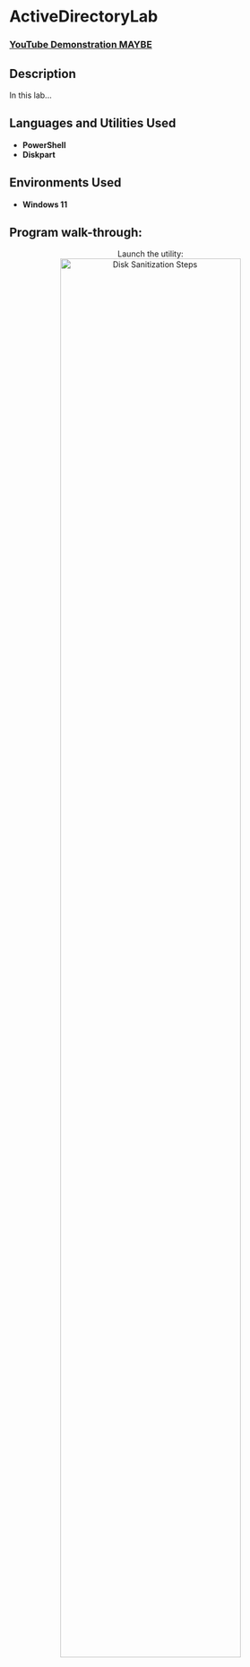 # ActiveDirectoryLab

 ### [YouTube Demonstration MAYBE](link)

<h2>Description</h2>
In this lab...
<br />


<h2>Languages and Utilities Used</h2>

- <b>PowerShell</b> 
- <b>Diskpart</b>

<h2>Environments Used </h2>

- <b>Windows 11</b>

<h2>Program walk-through:</h2>

<p align="center">
Launch the utility: <br/>
<img src="https://i.imgur.com/62TgaWL.png" height="80%" width="80%" alt="Disk Sanitization Steps"/>
<br />


<!--
 ```diff
- text in red
+ text in green
! text in orange
# text in gray
@@ text in purple (and bold)@@
```
--!>

